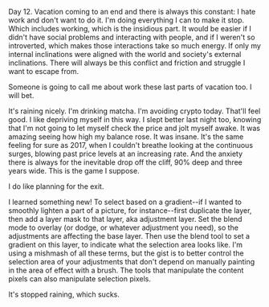 Day 12. Vacation coming to an end and there is always this constant: I hate work and don't want to do it. I'm doing everything I can to make it stop. Which includes working, which is the insidious part. It would be easier if I didn't have social problems and interacting with people, and if I weren't so introverted, which makes those interactions take so much energy. If only my internal inclinations were aligned with the world and society's external inclinations. There will always be this conflict and friction and struggle I want to escape from.

Someone is going to call me about work these last parts of vacation too. I will bet.

It's raining nicely. I'm drinking matcha. I'm avoiding crypto today. That'll feel good. I like depriving myself in this way. I slept better last night too, knowing that I'm not going to let myself check the price and jolt myself awake. It was amazing seeing how high my balance rose. It was insane. It's the same feeling for sure as 2017, when I couldn't breathe looking at the continuous surges, blowing past price levels at an increasing rate. And the anxiety there is always for the inevitable drop off the cliff, 90% deep and three years wide. This is the game I suppose.

I do like planning for the exit.

I learned something new! To select based on a gradient--if I wanted to smoothly lighten a part of a picture, for instance--first duplicate the layer, then add a layer mask to that layer, aka adjustment layer. Set the blend mode to overlay (or dodge, or whatever adjustment you need), so the adjustments are affecting the base layer. Then use the blend tool to set a gradient on this layer, to indicate what the selection area looks like. I'm using a mishmash of all these terms, but the gist is to better control the selection area of your adjustments that don't depend on manually painting in the area of effect with a brush. The tools that manipulate the content pixels can also manipulate selection pixels.

It's stopped raining, which sucks.
